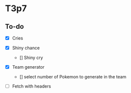 # T3p7

<!-- What is this project -->

<!-- What does this project use -->

<!-- Screenshots and/or deployment URL -->


## To-do

- [x] Cries
- [x] Shiny chance
    - [] Shiny cry
- [x] Team generator
    - [] select number of Pokemon to generate in the team

- [ ] Fetch with headers